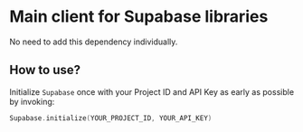 # Main client for Supabase libraries
No need to add this dependency individually.
## How to use?
Initialize `Supabase` once with your Project ID and API Key as early as possible by invoking:
```kotlin 
Supabase.initialize(YOUR_PROJECT_ID, YOUR_API_KEY)
```
